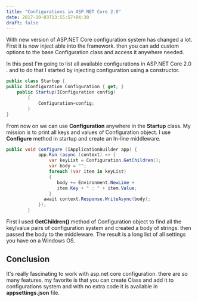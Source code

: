 ```yaml
---
title: "Configurations in ASP.NET Core 2.0"
date: 2017-10-03T13:55:57+04:30
draft: false
---
```


With new version of ASP.NET Core configuration system has changed a lot. First it is now inject able into the framework. then you can add custom options to the base Configuration class and access it anywhere needed.

In this post I'm going to list all available configurations in ASP.NET Core 2.0 . and to do that I started by injecting configuration using a constructor.

```csharp
public class Startup {
public IConfiguration Configuration { get; }
    public Startup(IConfiguration config)
        {
            Configuration=config;
        }
}
```

From now on we can use **Configuration** anywhere in the **Startup** class. My mission is to print all keys and values of Configuration object. I use **Configure** method in startup and create an In-line middleware.

```csharp
public void Configure (IApplicationBuilder app) {
            app.Run (async (context) => {
                var keyList = Configuration.GetChildren();
                var body = "";
                foreach (var item in keyList)
                {
                   body += Environment.NewLine +
                   item.Key + " : " + item.Value;
                }
              await context.Response.WriteAsync(body);
            });
        }
```

First I used **GetChildren()** method of Configuration object to find all the key/value pairs of configuration system and created a body of strings. then passed the body to the middleware. The result is a long list of all settings you have on a Windows OS.

## Conclusion

It's really fascinating to work with asp.net core configuration. there are so many features. my favorite is that you can create Class and add it to configurations system and with no extra code it is available in **appsettings.json** file.

